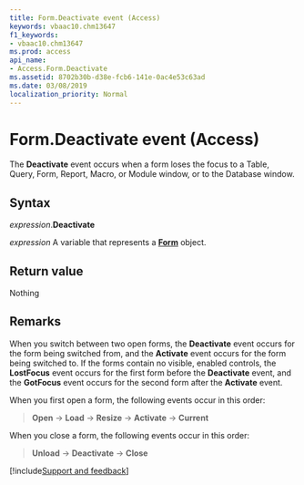 ```yaml
---
title: Form.Deactivate event (Access)
keywords: vbaac10.chm13647
f1_keywords:
- vbaac10.chm13647
ms.prod: access
api_name:
- Access.Form.Deactivate
ms.assetid: 8702b30b-d38e-fcb6-141e-0ac4e53c63ad
ms.date: 03/08/2019
localization_priority: Normal
---
```



# Form.Deactivate event (Access)

The **Deactivate** event occurs when a form loses the focus to a Table, Query, Form, Report, Macro, or Module window, or to the Database window.


## Syntax

_expression_.**Deactivate**

_expression_ A variable that represents a **[Form](Access.Form.md)** object.


## Return value

Nothing


## Remarks

When you switch between two open forms, the **Deactivate** event occurs for the form being switched from, and the **Activate** event occurs for the form being switched to. If the forms contain no visible, enabled controls, the **LostFocus** event occurs for the first form before the **Deactivate** event, and the **GotFocus** event occurs for the second form after the **Activate** event.

When you first open a form, the following events occur in this order:

> **Open** → **Load** → **Resize** → **Activate** → **Current**

When you close a form, the following events occur in this order:

> **Unload** → **Deactivate** → **Close**




[!include[Support and feedback](~/includes/feedback-boilerplate.md)]